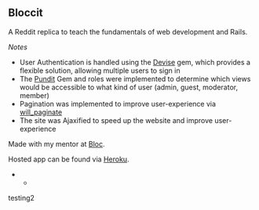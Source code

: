 ## Bloccit

A Reddit replica to teach the fundamentals of web development and Rails.

_Notes_

* User Authentication is handled using the [Devise](https://github.com/plataformatec/devise) gem, which provides a flexible solution, allowing multiple users to sign in
* The [Pundit](https://github.com/elabs/pundit) Gem and roles were implemented to determine which views would be accessible to what kind of user (admin, guest, moderator, member)
* Pagination was implemented to improve user-experience via [will_paginate](https://github.com/mislav/will_paginate)
* The site was Ajaxified to speed up the website and improve user-experience

Made with my mentor at [Bloc](http://bloc.io).

Hosted app can be found via [Heroku](https://liz11-bloccit.herokuapp.com/).
* *
testing2
